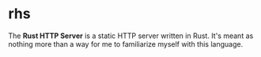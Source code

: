 # rhs
The **Rust HTTP Server** is a static HTTP server written in Rust. It's meant as nothing more than a way for me to familiarize myself with this language.
